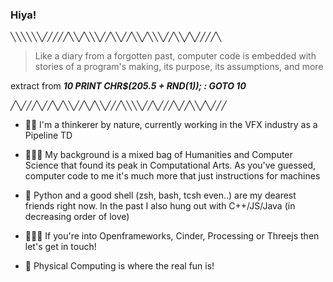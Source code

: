 ### Hiya!

╲╲╲╲╲╲╱╱╱╱╱╲╲╱╲╲╲╱╱╲╲╱╱╲╲╱╲╲╲╱╱╲╲╱╲╱╱╱╱╲

> Like a diary from a forgotten past, computer code is embedded with stories of a program's making, its purpose, its assumptions, and more

extract from ***10 PRINT CHR$(205.5 + RND(1)); : GOTO 10***

╱╲╱╱╱╲╱╱╲╱╲╲╱╱╲╱╲╲╱╱╱╲╲╲╲╱╱╲╱╱╱╲╱╱╲╲╱╲╱╱╱

- 🎥💥 I'm a thinkerer by nature, currently working in the VFX industry as a Pipeline TD

- 👨🏻‍🎨 My background is a mixed bag of Humanities and Computer Science that found its peak in Computational Arts. As you've guessed, computer code to me it's much more that just instructions for machines 

- 🐍 Python and a good shell (zsh, bash, tcsh even..) are my dearest friends right now. In the past I also hung out with C++/JS/Java (in decreasing order of love)

- 👨🏻‍💻 If you're into Openframeworks, Cinder, Processing or Threejs then let's get in touch!

- 🤖 Physical Computing is where the real fun is!